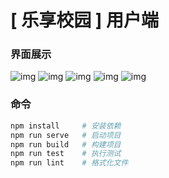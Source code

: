 # [ 乐享校园 ] 用户端


### 界面展示
![img](https://gitee.com/chinesee/images/raw/master/img/img_030.png)
![img](https://gitee.com/chinesee/images/raw/master/img/img_031.png)
![img](https://gitee.com/chinesee/images/raw/master/img/img_032.png)
![img](https://gitee.com/chinesee/images/raw/master/img/img_033.png)
![img](https://gitee.com/chinesee/images/raw/master/img/img_034.png)


### 命令
```bash
npm install     # 安装依赖
npm run serve   # 启动项目
npm run build   # 构建项目
npm run test    # 执行测试
npm run lint    # 格式化文件
```
